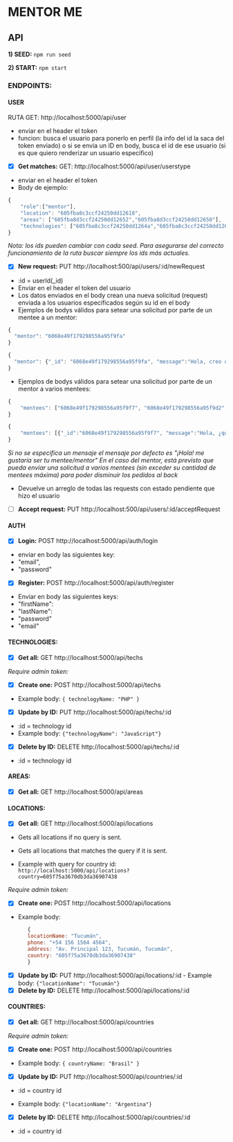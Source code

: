 # MENTOR ME

## API

**1) SEED:** `npm run seed`

**2) START:** `npm start`

### ENDPOINTS:

#### USER
RUTA GET: http://localhost:5000/api/user
- enviar en el header el token
- funcion: busca el usuario para ponerlo en perfil (la info del id la saca del token enviado) o si se envia un ID en body, busca el id de ese usuario (si es que quiero renderizar un usuario especifico)

- [x] **Get matches:** GET: http://localhost:5000/api/user/userstype 
- enviar en el header el token
- Body de ejemplo: 
```javascript
{
    "role":["mentor"],
    "location": "605fba8c3ccf24250dd12618",
    "areas": ["605fba8d3ccf24250dd12652","605fba8d3ccf24250dd12650"],
    "technologies": ["605fba8c3ccf24250dd1264a","605fba8c3ccf24250dd12647","605fba8c3ccf24250dd12646"]
}
```
*Nota: los ids pueden cambiar con cada seed. Para asegurarse del correcto funcionamiento de la ruta buscar siempre los ids más actuales.*

- [x] **New request:** PUT http://localhost:500/api/users/:id/newRequest
- :id = userId(_id)
- Enviar en el header el token del usuario
- Los datos enviados en el body crean una nueva solicitud (request) enviada a los usuarios especificados según su id en el body
- Ejemplos de bodys válidos para setear una solicitud por parte de un mentee a un mentor:
```javascript
{
  "mentor": "6068e49f179298556a95f9fa"
}

{
  "mentor": {"_id": "6068e49f179298556a95f9fa", "message":"Hola, creo que haríamos un buen match, me gustaría ser tu mentee"}
}
```
- Ejemplos de bodys válidos para setear una solicitud por parte de un mentor a varios mentees:
```javascript
{
    "mentees": ["6068e49f179298556a95f9f7", "6068e49f179298556a95f9d2", "60691b0c3c7b051e9e37ddc0"]
}

{
    "mentees": [{"_id":"6068e49f179298556a95f9f7", "message":"Hola, ¿querés ser mi mentee?"}, {"_id":"6068e49f179298556a95f9d2", message: ""}, "60691b0c3c7b051e9e37ddc0"]
}
```
*Si no se especifica un mensaje el mensaje por defecto es "¡Hola! me gustaría ser tu mentee/mentor"*
*En el caso del mentor, está previsto que pueda enviar una solicitud a varios mentees (sin exceder su cantidad de mentees máxima) para poder disminuir los pedidos al back*
- Devuelve un arreglo de todas las requests con estado pendiente que hizo el usuario

- [ ] **Accept request:** PUT http://localhost:500/api/users/:id/acceptRequest



#### AUTH
- [x] **Login:** POST http://localhost:5000/api/auth/login
- enviar en body las siguientes key:
 - "email",
 - "password"
  
- [x] **Register:** POST http://localhost:5000/api/auth/register
- Enviar en body las siguientes keys:
 - "firstName":
 - "lastName":
 - "password"  
 - "email"

#### TECHNOLOGIES: 
- [x] **Get all:** GET http://localhost:5000/api/techs

*Require admin token:*
- [x] **Create one:** POST http://localhost:5000/api/techs
- Example body: `{ technologyName: "PHP" }`
- [x] **Update by ID:** PUT http://localhost:5000/api/techs/:id
- :id = technology id
- Example body: `{"technologyName": "JavaScript"}`
- [x] **Delete by ID:** DELETE http://localhost:5000/api/techs/:id
- :id = technology id

#### AREAS:
- [x] **Get all:** GET http://localhost:5000/api/areas

#### LOCATIONS: 
- [x] **Get all:** GET http://localhost:5000/api/locations

- Gets all locations if no query is sent.
          
- Gets all locations that matches the query if it is sent.
          
- Example with query for country id: `http://localhost:5000/api/locations?country=605f75a3670db3da36907438`
          
*Require admin token:*
- [x] **Create one:** POST http://localhost:5000/api/locations

- Example body: 
    
    ```javascript
       {
       locationName: "Tucumán", 
       phone: "+54 156 1564 4564", 
       address: "Av. Principal 123, Tucumán, Tucumán", 
       country: "605f75a3670db3da36907438"
       }
     ```
- [x] **Update by ID:** PUT http://localhost:5000/api/locations/:id
         - Example body: `{"locationName": "Tucumán"}`
- [x] **Delete by ID:** DELETE http://localhost:5000/api/locations/:id

#### COUNTRIES:
- [x] **Get all:** GET http://localhost:5000/api/countries

*Require admin token:*
- [x] **Create one:** POST http://localhost:5000/api/countries

- Example body: `{ countryName: "Brasil" }`


- [x] **Update by ID:** PUT http://localhost:5000/api/countries/:id

- :id = country id

- Example body: `{"locationName": "Argentina"}`


- [x] **Delete by ID:** DELETE http://localhost:5000/api/countries/:id

- :id = country id
